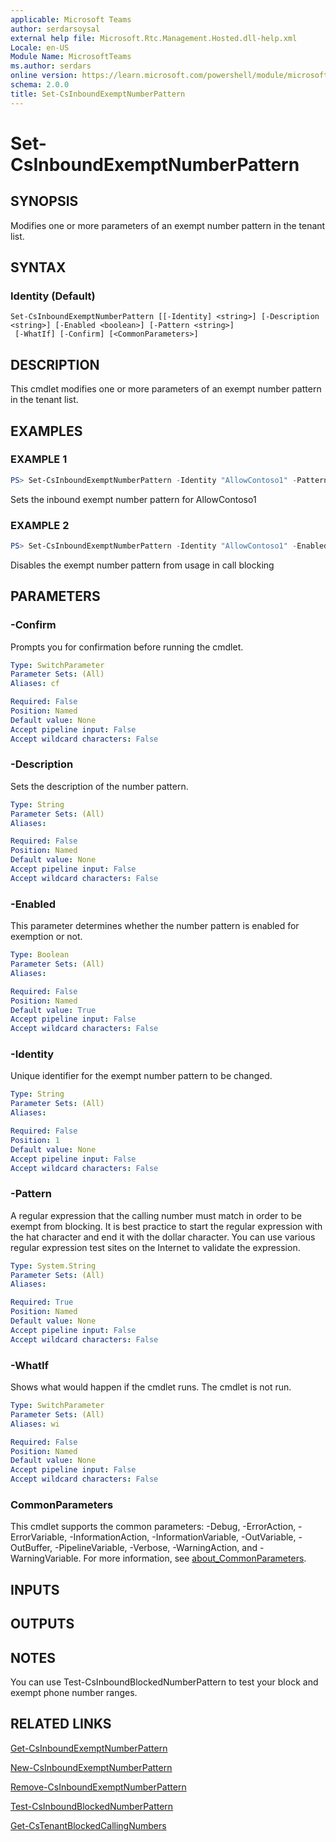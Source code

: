 ```yaml
---
applicable: Microsoft Teams
author: serdarsoysal
external help file: Microsoft.Rtc.Management.Hosted.dll-help.xml
Locale: en-US
Module Name: MicrosoftTeams
ms.author: serdars
online version: https://learn.microsoft.com/powershell/module/microsoftteams/set-csinboundexemptnumberpattern
schema: 2.0.0
title: Set-CsInboundExemptNumberPattern
---
```


# Set-CsInboundExemptNumberPattern

## SYNOPSIS

Modifies one or more parameters of an exempt number pattern in the tenant list.

## SYNTAX

### Identity (Default)
```
Set-CsInboundExemptNumberPattern [[-Identity] <string>] [-Description <string>] [-Enabled <boolean>] [-Pattern <string>]
 [-WhatIf] [-Confirm] [<CommonParameters>]
```

## DESCRIPTION

This cmdlet modifies one or more parameters of an exempt number pattern in the tenant list.

## EXAMPLES

### EXAMPLE 1

```powershell
PS> Set-CsInboundExemptNumberPattern -Identity "AllowContoso1" -Pattern "^\+?1312555888[2|3]$"
```

Sets the inbound exempt number pattern for AllowContoso1

### EXAMPLE 2

```powershell
PS> Set-CsInboundExemptNumberPattern -Identity "AllowContoso1" -Enabled $False
```

Disables the exempt number pattern from usage in call blocking

## PARAMETERS

### -Confirm

Prompts you for confirmation before running the cmdlet.

```yaml
Type: SwitchParameter
Parameter Sets: (All)
Aliases: cf

Required: False
Position: Named
Default value: None
Accept pipeline input: False
Accept wildcard characters: False
```

### -Description

Sets the description of the number pattern.

```yaml
Type: String
Parameter Sets: (All)
Aliases:

Required: False
Position: Named
Default value: None
Accept pipeline input: False
Accept wildcard characters: False
```

### -Enabled
This parameter determines whether the number pattern is enabled for exemption or not.

```yaml
Type: Boolean
Parameter Sets: (All)
Aliases:

Required: False
Position: Named
Default value: True
Accept pipeline input: False
Accept wildcard characters: False
```

### -Identity
Unique identifier for the exempt number pattern to be changed.

```yaml
Type: String
Parameter Sets: (All)
Aliases:

Required: False
Position: 1
Default value: None
Accept pipeline input: False
Accept wildcard characters: False
```

### -Pattern

A regular expression that the calling number must match in order to be exempt from blocking. It is best practice to start the regular expression with the hat character and end it with the dollar character. You can use various regular expression test sites on the Internet to validate the expression.

```yaml
Type: System.String
Parameter Sets: (All)
Aliases:

Required: True
Position: Named
Default value: None
Accept pipeline input: False
Accept wildcard characters: False
```

### -WhatIf

Shows what would happen if the cmdlet runs. The cmdlet is not run.

```yaml
Type: SwitchParameter
Parameter Sets: (All)
Aliases: wi

Required: False
Position: Named
Default value: None
Accept pipeline input: False
Accept wildcard characters: False
```

### CommonParameters

This cmdlet supports the common parameters: -Debug, -ErrorAction, -ErrorVariable, -InformationAction, -InformationVariable, -OutVariable, -OutBuffer, -PipelineVariable, -Verbose, -WarningAction, and -WarningVariable. For more information, see [about_CommonParameters](https://go.microsoft.com/fwlink/?LinkID=113216).

## INPUTS

## OUTPUTS

## NOTES

You can use Test-CsInboundBlockedNumberPattern to test your block and exempt phone number ranges.

## RELATED LINKS

[Get-CsInboundExemptNumberPattern](https://learn.microsoft.com/powershell/module/microsoftteams/get-csinboundexemptnumberpattern)

[New-CsInboundExemptNumberPattern](https://learn.microsoft.com/powershell/module/microsoftteams/new-csinboundexemptnumberpattern)

[Remove-CsInboundExemptNumberPattern](https://learn.microsoft.com/powershell/module/microsoftteams/remove-csinboundexemptnumberpattern)

[Test-CsInboundBlockedNumberPattern](https://learn.microsoft.com/powershell/module/microsoftteams/test-csinboundblockednumberpattern)

[Get-CsTenantBlockedCallingNumbers](https://learn.microsoft.com/powershell/module/microsoftteams/get-cstenantblockedcallingnumbers)
